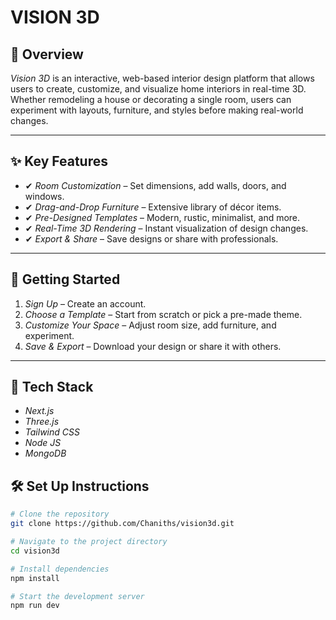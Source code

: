# VISION 3D


## 🧭 Overview

*Vision 3D* is an interactive, web-based interior design platform that allows users to create, customize, and visualize home interiors in real-time 3D. Whether remodeling a house or decorating a single room, users can experiment with layouts, furniture, and styles before making real-world changes.

---

## ✨ Key Features

- ✔ *Room Customization* – Set dimensions, add walls, doors, and windows.  
- ✔ *Drag-and-Drop Furniture* – Extensive library of décor items.  
- ✔ *Pre-Designed Templates* – Modern, rustic, minimalist, and more.  
- ✔ *Real-Time 3D Rendering* – Instant visualization of design changes.  
- ✔ *Export & Share* – Save designs or share with professionals.  

---

## 🚀 Getting Started

1. *Sign Up* – Create an account.  
2. *Choose a Template* – Start from scratch or pick a pre-made theme.  
3. *Customize Your Space* – Adjust room size, add furniture, and experiment.  
4. *Save & Export* – Download your design or share it with others.  

---

## 🧰 Tech Stack

- *Next.js*  
- *Three.js*  
- *Tailwind CSS*  
- *Node JS*  
- *MongoDB*
## 🛠 Set Up Instructions

```bash
# Clone the repository
git clone https://github.com/Chaniths/vision3d.git

# Navigate to the project directory
cd vision3d

# Install dependencies
npm install

# Start the development server
npm run dev  
